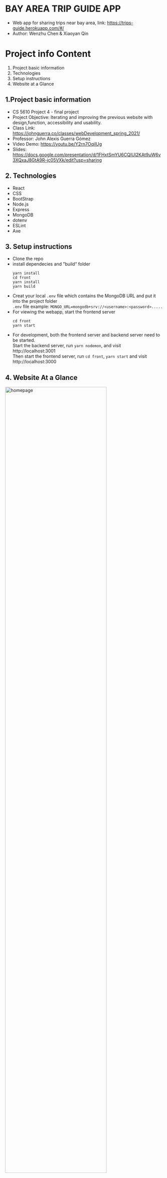 # BAY AREA TRIP GUIDE APP
- Web app for sharing trips near bay area, link: https://trips-guide.herokuapp.com/#/
- Author: Wenzhu Chen & Xiaoyan Qin

# Project info Content
1. Project basic information
2. Technologies
3. Setup instructions
4. Website at a Glance

## 1.Project basic information
- CS 5610 Project 4 - final project
- Project Objective: Iterating and improving the previous website with design,function, accessibility and usability.
- Class Link: https://johnguerra.co/classes/webDevelopment_spring_2021/
- Professor: John Alexis Guerra Gómez
- Video Demo: https://youtu.be/Y2rn7OqilUg
- Slides: https://docs.google.com/presentation/d/1FHxtSmYU6CQIUl2KAt9uW6v3XQxaJ8GtA9R-jc05VXk/edit?usp=sharing

## 2. Technologies
- React
- CSS
- BootStrap
- Node.js
- Express
- MongoDB
- dotenv
- ESLint
- Axe

## 3. Setup instructions
- Clone the repo
- install dependecies and ”build“ folder
   ```
   yarn install
   cd front
   yarn install
   yarn build
   ```
- Creat your local `.env` file which contains the MongoDB URL and put it into the project folder
   <br>`.env` file example: `MONGO_URL=mongodb+srv://<username>:<password>.....`
- For viewing the webapp, start the frontend server
   ```
   cd front
   yarn start
   ```
- For development, both the frontend server and backend server need to be started. 
   <br> Start the backend server, run  `yarn nodemon`, and visit http://localhost:3001
   <br> Then start the frontend server, run `cd front`, `yarn start` and visit http://localhost:3000

## 4. Website At a Glance
<img width="80%" alt="homepage" src="https://user-images.githubusercontent.com/51281099/116193973-09f98080-a6e5-11eb-9b00-827a2092bc4b.png">
